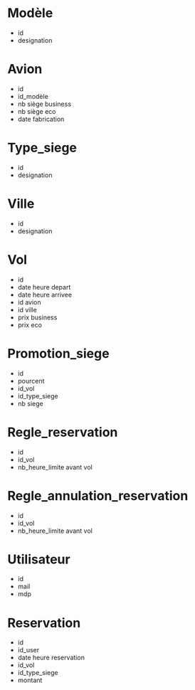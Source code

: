 
# Modèle
- id
- designation

# Avion
- id
- id_modèle 
- nb siège business
- nb siège eco 
- date fabrication

# Type_siege
- id
- designation


# Ville
- id
- designation


# Vol 
- id
- date heure depart
- date heure arrivee
- id avion
- id ville
- prix business
- prix eco

# Promotion_siege
- id
- pourcent
- id_vol
- id_type_siege
- nb siege

# Regle_reservation
- id
- id_vol
- nb_heure_limite avant vol

# Regle_annulation_reservation
- id
- id_vol
- nb_heure_limite avant vol

# Utilisateur
- id
- mail
- mdp

# Reservation
- id
- id_user
- date heure reservation
- id_vol
- id_type_siege
- montant


